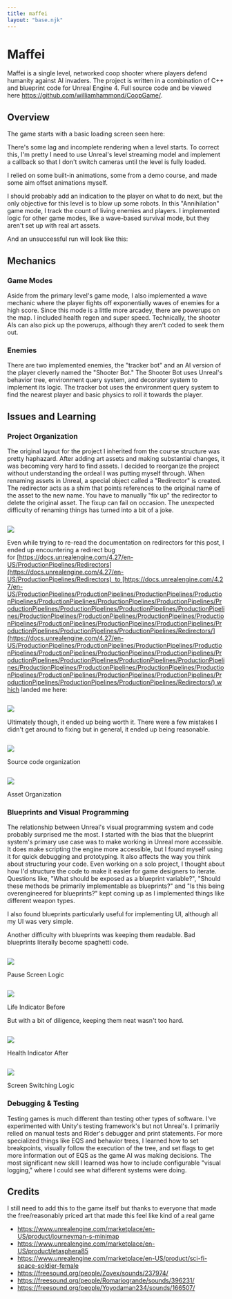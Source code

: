 ```yaml
---
title: maffei
layout: "base.njk"
---
```


Maffei 
=======

Maffei is a single level, networked coop shooter where players defend humanity against AI invaders. The project is written in a combination of C++ and blueprint code for Unreal Engine 4. Full source code and be viewed here https://github.com/williamhammond/CoopGame/.

Overview
--------

The game starts with a basic loading screen seen here:

There's some lag and incomplete rendering when a level starts. To correct this, I'm pretty I need to use Unreal's level streaming model and implement a callback so that I don't switch cameras until the level is fully loaded.

I relied on some built-in animations, some from a demo course, and made some aim offset animations myself.

I should probably add an indication to the player on what to do next, but the only objective for this level is to blow up some robots. In this "Annihilation" game mode, I track the count of living enemies and players. I implemented logic for other game modes, like a wave-based survival mode, but they aren't set up with real art assets.

And an unsuccessful run will look like this:

Mechanics
---------

### **Game Modes**

Aside from the primary level's game mode, I also implemented a wave mechanic where the player fights off exponentially waves of enemies for a high score. Since this mode is a little more arcadey, there are powerups on the map. I included health regen and super speed. Technically, the shooter AIs can also pick up the powerups, although they aren't coded to seek them out.

### Enemies

There are two implemented enemies, the "tracker bot" and an AI version of the player cleverly named the "Shooter Bot." The Shooter Bot uses Unreal's behavior tree, environment query system, and decorator system to implement its logic. The tracker bot uses the environment query system to find the nearest player and basic physics to roll it towards the player.

Issues and Learning
-------------------

### **Project Organization**

The original layout for the project I inherited from the course structure was pretty haphazard. After adding art assets and making substantial changes, it was becoming very hard to find assets. I decided to reorganize the project without understanding the ordeal I was putting myself through. When renaming assets in Unreal, a special object called a "Redirector" is created. The redirector acts as a shim that points references to the original name of the asset to the new name. You have to manually "fix up" the redirector to delete the original asset. The fixup can fail on occasion. The unexpected difficulty of renaming things has turned into a bit of a joke.

<img src="https://images.squarespace-cdn.com/content/v1/5ce82c28186bd30001708d1b/11c988e5-5379-47c7-a18d-35b34da58b95/redirector-meme.PNG" alt="" />

![](https://images.squarespace-cdn.com/content/v1/5ce82c28186bd30001708d1b/11c988e5-5379-47c7-a18d-35b34da58b95/redirector-meme.PNG)

Even while trying to re-read the documentation on redirectors for this post, I ended up encountering a redirect bug for [https://docs.unrealengine.com/4.27/en-US/ProductionPipelines/Redirectors](https://docs.unrealengine.com/4.27/en-US/ProductionPipelines/Redirectors)  to [https://docs.unrealengine.com/4.27/en-US/ProductionPipelines/ProductionPipelines/ProductionPipelines/ProductionPipelines/ProductionPipelines/ProductionPipelines/ProductionPipelines/ProductionPipelines/ProductionPipelines/ProductionPipelines/ProductionPipelines/ProductionPipelines/ProductionPipelines/ProductionPipelines/ProductionPipelines/ProductionPipelines/ProductionPipelines/ProductionPipelines/ProductionPipelines/ProductionPipelines/ProductionPipelines/Redirectors/](https://docs.unrealengine.com/4.27/en-US/ProductionPipelines/ProductionPipelines/ProductionPipelines/ProductionPipelines/ProductionPipelines/ProductionPipelines/ProductionPipelines/ProductionPipelines/ProductionPipelines/ProductionPipelines/ProductionPipelines/ProductionPipelines/ProductionPipelines/ProductionPipelines/ProductionPipelines/ProductionPipelines/ProductionPipelines/ProductionPipelines/ProductionPipelines/ProductionPipelines/ProductionPipelines/Redirectors/) which landed me here: 

<img src="https://images.squarespace-cdn.com/content/v1/5ce82c28186bd30001708d1b/e347bfb5-8d86-44fa-acf5-793db77cbf70/redirect-documentation-bug.PNG" alt="" />

![](https://images.squarespace-cdn.com/content/v1/5ce82c28186bd30001708d1b/e347bfb5-8d86-44fa-acf5-793db77cbf70/redirect-documentation-bug.PNG)

Ultimately though, it ended up being worth it. There were a few mistakes I didn't get around to fixing but in general, it ended up being reasonable.

<img src="https://images.squarespace-cdn.com/content/v1/5ce82c28186bd30001708d1b/36ed26bb-61d3-46ef-b4bb-d5490e1e49e8/source-file-organization.PNG" alt="" />

![](https://images.squarespace-cdn.com/content/v1/5ce82c28186bd30001708d1b/36ed26bb-61d3-46ef-b4bb-d5490e1e49e8/source-file-organization.PNG)

Source code organization

<img src="https://images.squarespace-cdn.com/content/v1/5ce82c28186bd30001708d1b/97a46bf9-fd0b-4a91-84f5-14f4921ea538/content-file-organization.PNG" alt="" />

![](https://images.squarespace-cdn.com/content/v1/5ce82c28186bd30001708d1b/97a46bf9-fd0b-4a91-84f5-14f4921ea538/content-file-organization.PNG)

Asset Organization

### **Blueprints and Visual Programming**

The relationship between Unreal's visual programming system and code probably surprised me the most. I started with the bias that the blueprint system's primary use case was to make working in Unreal more accessible. It does make scripting the engine more accessible, but I found myself using it for quick debugging and prototyping. It also affects the way you think about structuring your code. Even working on a solo project, I thought about how I'd structure the code to make it easier for game designers to iterate. Questions like, "What should be exposed as a blueprint variable?", "Should these methods be primarily implementable as blueprints?" and "Is this being overengineered for blueprints?" kept coming up as I implemented things like different weapon types.  
  
I also found blueprints particularly useful for implementing UI, although all my UI was very simple.  

Another difficulty with blueprints was keeping them readable. Bad blueprints literally become spaghetti code.

<img src="https://images.squarespace-cdn.com/content/v1/5ce82c28186bd30001708d1b/9a86ae19-e288-4a27-a1f8-2e390727a280/save-load-screen.PNG" alt="" />

![](https://images.squarespace-cdn.com/content/v1/5ce82c28186bd30001708d1b/9a86ae19-e288-4a27-a1f8-2e390727a280/save-load-screen.PNG)

Pause Screen Logic

<img src="https://images.squarespace-cdn.com/content/v1/5ce82c28186bd30001708d1b/b146c698-453b-4ccd-86a4-bd4304bd3651/health-indicator-before.PNG" alt="" />

![](https://images.squarespace-cdn.com/content/v1/5ce82c28186bd30001708d1b/b146c698-453b-4ccd-86a4-bd4304bd3651/health-indicator-before.PNG)

Life Indicator Before

But with a bit of diligence, keeping them neat wasn't too hard.

<img src="https://images.squarespace-cdn.com/content/v1/5ce82c28186bd30001708d1b/82469481-f400-4bd9-93f3-afcfd255d0cc/health-indicator-after.PNG" alt="" />

![](https://images.squarespace-cdn.com/content/v1/5ce82c28186bd30001708d1b/82469481-f400-4bd9-93f3-afcfd255d0cc/health-indicator-after.PNG)

Health Indicator After

<img src="https://images.squarespace-cdn.com/content/v1/5ce82c28186bd30001708d1b/8fff595e-271b-44f6-8277-83f39eded931/player-event-graph.PNG" alt="" />

![](https://images.squarespace-cdn.com/content/v1/5ce82c28186bd30001708d1b/8fff595e-271b-44f6-8277-83f39eded931/player-event-graph.PNG)

Screen Switching Logic

### **Debugging & Testing**

Testing games is much different than testing other types of software. I've experimented with Unity's testing framework's but not Unreal's. I primarily relied on manual tests and Rider's debugger and print statements. For more specialized things like EQS and behavior trees, I learned how to set breakpoints, visually follow the execution of the tree, and set flags to get more information out of EQS as the game AI was making decisions. The most significant new skill I learned was how to include configurable "visual logging," where I could see what different systems were doing.

Credits
-------

I still need to add this to the game itself but thanks to everyone that made the free/reasonably priced art that made this feel like kind of a real game

*   https://www.unrealengine.com/marketplace/en-US/product/journeyman-s-minimap
*   https://www.unrealengine.com/marketplace/en-US/product/etasphera85
*   https://www.unrealengine.com/marketplace/en-US/product/sci-fi-space-soldier-female
*   https://freesound.org/people/Zovex/sounds/237974/
*   https://freesound.org/people/Romariogrande/sounds/396231/
*   https://freesound.org/people/Yoyodaman234/sounds/166507/
